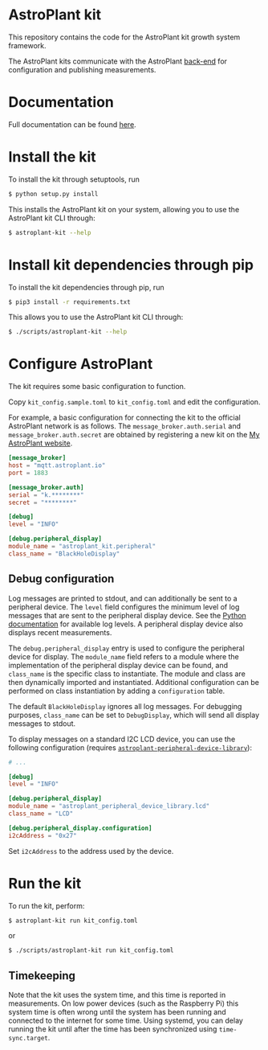 # AstroPlant kit
This repository contains the code for the AstroPlant kit growth system framework.

The AstroPlant kits communicate with the AstroPlant [back-end](https://github.com/astroplant/astroplant-server) for configuration and publishing measurements.

# Documentation

Full documentation can be found [here](https://astroplant-kit.readthedocs.io/en/latest/index.html).

# Install the kit

To install the kit through setuptools, run

```bash
$ python setup.py install
```

This installs the AstroPlant kit on your system, allowing you to use the AstroPlant kit CLI through:

```bash
$ astroplant-kit --help
```

# Install kit dependencies through pip

To install the kit dependencies through pip, run

```bash
$ pip3 install -r requirements.txt
```

This allows you to use the AstroPlant kit CLI through:

```bash
$ ./scripts/astroplant-kit --help
```

# Configure AstroPlant

The kit requires some basic configuration to function.

Copy `kit_config.sample.toml` to `kit_config.toml` and edit the configuration.

For example, a basic configuration for connecting the kit to the official AstroPlant network is as follows.
The `message_broker.auth.serial` and `message_broker.auth.secret` are obtained by registering a new kit on the [My AstroPlant website](https://my.astroplant.io).

```toml
[message_broker]
host = "mqtt.astroplant.io"
port = 1883

[message_broker.auth]
serial = "k.********"
secret = "********"

[debug]
level = "INFO"

[debug.peripheral_display]
module_name = "astroplant_kit.peripheral"
class_name = "BlackHoleDisplay"
```

## Debug configuration

Log messages are printed to stdout, and can additionally be sent to a peripheral device.
The `level` field configures the minimum level of log messages that are sent to the peripheral display device.
See the [Python documentation](https://docs.python.org/3/library/logging.html#logging-levels) for available log levels.
A peripheral display device also displays recent measurements.

The `debug.peripheral_display` entry is used to configure the peripheral device for display.
The `module_name` field refers to a module where the implementation of the peripheral display device can be found, and `class_name` is the specific class to instantiate.
The module and class are then dynamically imported and instantiated.
Additional configuration can be performed on class instantiation by adding a `configuration` table.

The default `BlackHoleDisplay` ignores all log messages.
For debugging purposes, `class_name` can be set to `DebugDisplay`, which will send all display messages to stdout.

To display messages on a standard I2C LCD device, you can use the following configuration (requires [`astroplant-peripheral-device-library`](https://github.com/AstroPlant/astroplant-peripheral-device-library)):

```toml
# ...

[debug]
level = "INFO"

[debug.peripheral_display]
module_name = "astroplant_peripheral_device_library.lcd"
class_name = "LCD"

[debug.peripheral_display.configuration]
i2cAddress = "0x27"
```

Set `i2cAddress` to the address used by the device.

# Run the kit

To run the kit, perform:

```bash
$ astroplant-kit run kit_config.toml
```

or

```bash
$ ./scripts/astroplant-kit run kit_config.toml
```

## Timekeeping
Note that the kit uses the system time, and this time is reported in measurements.
On low power devices (such as the Raspberry Pi) this system time is often wrong until the system has been running and connected to the internet for some time.
Using systemd, you can delay running the kit until after the time has been synchronized using `time-sync.target`.
